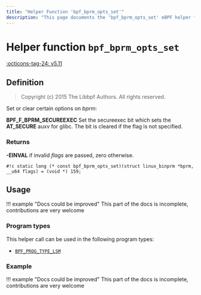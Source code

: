 ```yaml
---
title: "Helper Function 'bpf_bprm_opts_set'"
description: "This page documents the 'bpf_bprm_opts_set' eBPF helper function, including its definition, usage, program types that can use it, and examples."
---
```

# Helper function `bpf_bprm_opts_set`

<!-- [FEATURE_TAG](bpf_bprm_opts_set) -->
[:octicons-tag-24: v5.11](https://github.com/torvalds/linux/commit/3f6719c7b62f0327c9091e26d0da10e65668229e)
<!-- [/FEATURE_TAG] -->

## Definition

> Copyright (c) 2015 The Libbpf Authors. All rights reserved.


<!-- [HELPER_FUNC_DEF] -->
Set or clear certain options on _bprm_:

**BPF_F_BPRM_SECUREEXEC** Set the secureexec bit which sets the **AT_SECURE** auxv for glibc. The bit is cleared if the flag is not specified.

### Returns

**-EINVAL** if invalid _flags_ are passed, zero otherwise.

`#!c static long (* const bpf_bprm_opts_set)(struct linux_binprm *bprm, __u64 flags) = (void *) 159;`
<!-- [/HELPER_FUNC_DEF] -->

## Usage

!!! example "Docs could be improved"
    This part of the docs is incomplete, contributions are very welcome

### Program types

This helper call can be used in the following program types:

<!-- DO NOT EDIT MANUALLY -->
<!-- [HELPER_FUNC_PROG_REF] -->
 * [`BPF_PROG_TYPE_LSM`](../program-type/BPF_PROG_TYPE_LSM.md)
<!-- [/HELPER_FUNC_PROG_REF] -->

### Example

!!! example "Docs could be improved"
    This part of the docs is incomplete, contributions are very welcome
